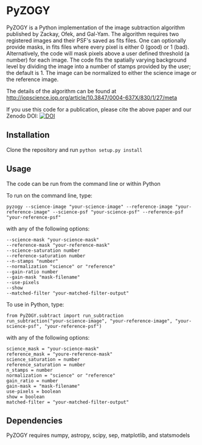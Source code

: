 # PyZOGY
PyZOGY is a Python implementation of the image subtraction algorithm published by Zackay, Ofek, and Gal-Yam. 
The algorithm requires two registered images and their PSF's saved as fits files. One can optionally provide
masks, in fits files where every pixel is either 0 (good) or 1 (bad). Alternatively, the code will mask pixels
above a user defined threshold (a number) for each image. The code fits the spatially varying background level by dividing 
the image into a number of stamps provided by the user; the default is 1. The image can be normalized to either
the science image or the reference image.


The details of the algorithm can be found at http://iopscience.iop.org/article/10.3847/0004-637X/830/1/27/meta

If you use this code for a publication, please cite the above paper and our Zenodo DOI: [![DOI](https://zenodo.org/badge/DOI/10.5281/zenodo.1043973.svg)](https://doi.org/10.5281/zenodo.1043973)

## Installation
Clone the repository and run `python setup.py install`

## Usage
The code can be run from the command line or within Python

To run on the command line, type:

`pyzogy --science-image "your-science-image" --reference-image "your-reference-image" --science-psf "your-science-psf" --reference-psf "your-reference-psf"`

with any of the following options:

```
--science-mask "your-science-mask"
--reference-mask "your-reference-mask"
--science-saturation number
--reference-saturation number
--n-stamps "number"
--normalization "science" or "reference"
--gain-ratio number
--gain-mask "mask-filename"
--use-pixels
--show
--matched-filter "your-matched-filter-output"
```
To use in Python, type:
```
from PyZOGY.subtract import run_subtraction
run_subtraction("your-science-image", "your-reference-image", "your-science-psf", "your-reference-psf")
```

with any of the following options:

```
science_mask = "your-science-mask"
reference_mask = "youre-reference-mask"
science_saturation = number
reference_saturation = number
n_stamps = number
normalization = "science" or "reference"
gain_ratio = number
gain-mask = "mask-filename"
use-pixels = boolean
show = boolean
matched-filter = "your-matched-filter-output"
```

## Dependencies

PyZOGY requires numpy, astropy, scipy, sep, matplotlib, and statsmodels
